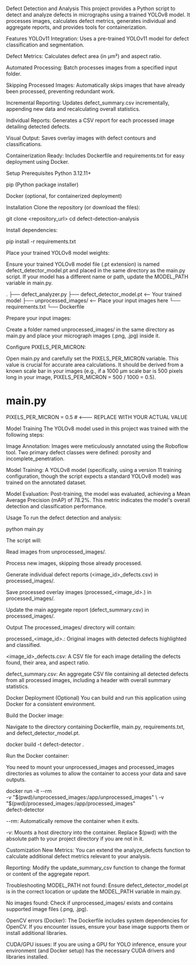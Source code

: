 Defect Detection and Analysis
This project provides a Python script to detect and analyze defects in micrographs using a trained YOLOv8 model. It processes images, calculates defect metrics, generates individual and aggregate reports, and provides tools for containerization.

Features
YOLOv11 Integration: Uses a pre-trained YOLOv11 model for defect classification and segmentation.

Defect Metrics: Calculates defect area (in µm²) and aspect ratio.

Automated Processing: Batch processes images from a specified input folder.

Skipping Processed Images: Automatically skips images that have already been processed, preventing redundant work.

Incremental Reporting: Updates defect_summary.csv incrementally, appending new data and recalculating overall statistics.

Individual Reports: Generates a CSV report for each processed image detailing detected defects.

Visual Output: Saves overlay images with defect contours and classifications.

Containerization Ready: Includes Dockerfile and requirements.txt for easy deployment using Docker.

Setup
Prerequisites
Python 3.12.11+

pip (Python package installer)

Docker (optional, for containerized deployment)

Installation
Clone the repository (or download the files):

git clone <repository_url>
cd defect-detection-analysis

Install dependencies:

pip install -r requirements.txt

Place your trained YOLOv8 model weights:

Ensure your trained YOLOv8 model file (.pt extension) is named defect_detector_model.pt and placed in the same directory as the main.py script. If your model has a different name or path, update the MODEL_PATH variable in main.py.

.
├── defect_analyzer.py
├── defect_detector_model.pt  <-- Your trained model
├── unprocessed_images/       <-- Place your input images here
└── requirements.txt
└── Dockerfile

Prepare your input images:

Create a folder named unprocessed_images/ in the same directory as main.py and place your micrograph images (.png, .jpg) inside it.

Configure PIXELS_PER_MICRON:

Open main.py and carefully set the PIXELS_PER_MICRON variable. This value is crucial for accurate area calculations. It should be derived from a known scale bar in your images (e.g., if a 1000 µm scale bar is 500 pixels long in your image, PIXELS_PER_MICRON = 500 / 1000 = 0.5).

# main.py
PIXELS_PER_MICRON = 0.5 # <--- REPLACE WITH YOUR ACTUAL VALUE

Model Training
The YOLOv8 model used in this project was trained with the following steps:

Image Annotation: Images were meticulously annotated using the Roboflow tool. Two primary defect classes were defined: porosity and incomplete_penetration.

Model Training: A YOLOv8 model (specifically, using a version 11 training configuration, though the script expects a standard YOLOv8 model) was trained on the annotated dataset.

Model Evaluation: Post-training, the model was evaluated, achieving a Mean Average Precision (mAP) of 78.2%. This metric indicates the model's overall detection and classification performance.

Usage
To run the defect detection and analysis:

python main.py

The script will:

Read images from unprocessed_images/.

Process new images, skipping those already processed.

Generate individual defect reports (<image_id>_defects.csv) in processed_images/.

Save processed overlay images (processed_<image_id>.<ext>) in processed_images/.

Update the main aggregate report (defect_summary.csv) in processed_images/.

Output
The processed_images/ directory will contain:

processed_<image_id>.<ext>: Original images with detected defects highlighted and classified.

<image_id>_defects.csv: A CSV file for each image detailing the defects found, their area, and aspect ratio.

defect_summary.csv: An aggregate CSV file containing all detected defects from all processed images, including a header with overall summary statistics.

Docker Deployment (Optional)
You can build and run this application using Docker for a consistent environment.

Build the Docker image:

Navigate to the directory containing Dockerfile, main.py, requirements.txt, and defect_detector_model.pt.

docker build -t defect-detector .

Run the Docker container:

You need to mount your unprocessed_images and processed_images directories as volumes to allow the container to access your data and save outputs.

docker run -it --rm \
    -v "$(pwd)/unprocessed_images:/app/unprocessed_images" \
    -v "$(pwd)/processed_images:/app/processed_images" \
    defect-detector

--rm: Automatically remove the container when it exits.

-v: Mounts a host directory into the container. Replace $(pwd) with the absolute path to your project directory if you are not in it.

Customization
New Metrics: You can extend the analyze_defects function to calculate additional defect metrics relevant to your analysis.

Reporting: Modify the update_summary_csv function to change the format or content of the aggregate report.

Troubleshooting
MODEL_PATH not found: Ensure defect_detector_model.pt is in the correct location or update the MODEL_PATH variable in main.py.

No images found: Check if unprocessed_images/ exists and contains supported image files (.png, .jpg).

OpenCV errors (Docker): The Dockerfile includes system dependencies for OpenCV. If you encounter issues, ensure your base image supports them or install additional libraries.

CUDA/GPU issues: If you are using a GPU for YOLO inference, ensure your environment (and Docker setup) has the necessary CUDA drivers and libraries installed.